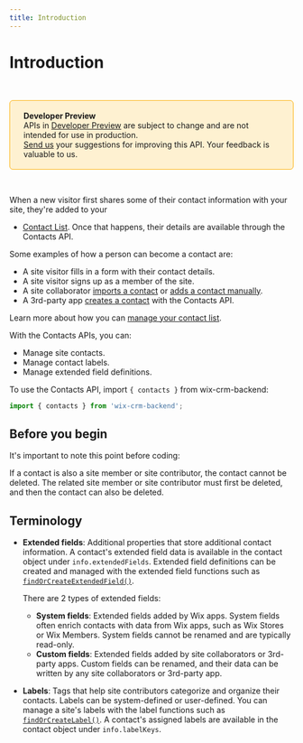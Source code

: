 ```yaml
---
title: Introduction
---
```

# Introduction

&nbsp;

<div style="background-color: #FEF1D1; padding: 18px 24px; border-radius: 6px; border: 1px solid #FDB10C; box-sizing: border-box; display: inline-block">
    <b>Developer Preview</b>
    <br/>
    <span>APIs in <a href="https://www.wix.com/velo/reference/api-overview/developer-preview">Developer Preview</a> are subject to change and are not intended for use in production.<br/><a href="mailto:velo-preview-feedback@wix.com">Send us</a> your suggestions for improving this API. Your feedback is valuable to us.</span>
</div>

&nbsp;

 
 When a new visitor first shares some of their contact information with your site,
 they're added to your
* [Contact List](https://www.wix.com/my-account/site-selector/?buttonText=Select%20Site&title=Select%20a%20Site&autoSelectOnSingleSite=true&ctionUrl=https:%2F%2Fwww.wix.com%2Fdashboard%2F%7B%7BmetaSiteId%7D%7D%2Fcontacts).
 Once that happens, their details are available through the Contacts API.

 Some examples of how a person can become a contact are:

 - A site visitor fills in a form with their contact details.
 - A site visitor signs up as a member of the site.
 - A site collaborator
   [imports a contact](https://support.wix.com/en/article/importing-contacts-by-uploading-a-csv-file-1066522) or
   [adds a contact manually](https://support.wix.com/en/article/manually-adding-contacts).
 - A 3rd-party app
   [creates a contact](https://dev.wix.com/api/rest/contacts/contacts/contacts-v4/create-contact)
   with the Contacts API.

 Learn more about how you can
 [manage your contact list](https://support.wix.com/en/article/about-your-contact-list).

 With the Contacts APIs, you can:

 - Manage site contacts.
 - Manage contact labels.
 - Manage extended field definitions.

 To use the Contacts API,
 import `{ contacts }` from wix-crm-backend:

 ```js
 import { contacts } from 'wix-crm-backend';
 ```

 ## Before you begin

 It's important to note this point before coding:

 If a contact is also a site member or site contributor,
 the contact cannot be deleted.
 The related site member or site contributor
 must first be deleted,
 and then the contact can also be deleted.

 ## Terminology

 - **Extended fields**: Additional properties that store additional contact information.
   A contact's extended field data is available
   in the contact object under `info.extendedFields`.
   Extended field definitions can be created and managed with
   the extended field functions such as
   [`findOrCreateExtendedField()`](findorcreateextendedfield).

   There are 2 types of extended fields:

   - **System fields**: Extended fields added by Wix apps.
     System fields often enrich contacts with data from Wix apps,
     such as Wix Stores or Wix Members.
     System fields cannot be renamed and are typically read-only.
   - **Custom fields**: Extended fields added by site collaborators or 3rd-party apps.
     Custom fields can be renamed,
     and their data can be written by any site collaborators or 3rd-party app.

 - **Labels**: Tags that help site contributors categorize and organize their contacts.
   Labels can be system-defined or user-defined.
   You can manage a site's labels with
   the label functions such as
   [`findOrCreateLabel()`](findorcreatelabel).
   A contact's assigned labels are available
   in the contact object under `info.labelKeys`.

